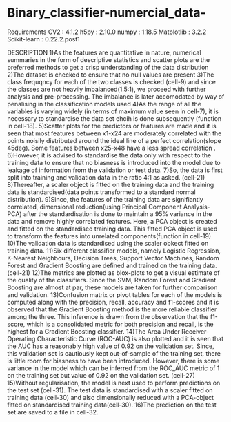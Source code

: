 # Binary_classifier-numercial_data-

Requirements
CV2 : 4.1.2
h5py : 2.10.0
numpy : 1.18.5
Matplotlib : 3.2.2
Scikit-learn : 0.22.2.post1


DESCRIPTION
1)As the features are quantitative in nature, numerical summaries in the form of descriptive statistics and scatter plots are the preferred methods to get a crisp understanding of the data distribution
2)The dataset is checked to ensure that no null values are present
3)The class frequqncy for each of the two classes is checked (cell-9) and since the classes are not heavily imbalanced(1.5:1), we proceed with further analysis and pre-processing. The imbalance is later accomodated by way of penalising in the classification models used
4)As the range of all the variables is varying widely (in terms of maximum value seen in cell-7), it is necessary to standardise the data set ehcih is done subsequently (function in cell-18). 
5)Scatter plots for the predictors or features are made and it is seen that most features between x1-x24 are moderately correlated with the points noisily distributed around the ideal line of a perfect correlation(slope 45deg). Some features between x25-x48 have a less spread correlation .
6)However, it is advised to standardise the data only with respect to the training data to ensure that no biasness is introduced into the model due to leakage of information from the validation or test data.
7)So, the data is first split into training and validation data in the ratio 4:1 as asked. (cell-21)
8)Thereafter, a scaler object is fitted on the training data and the training data is standardised(data points transformed to a standard normal distribution).
9)Since, the features of the training data are signifiantly correlated, dimensional reduction(using Principal Component Analysis-PCA) after the standardisation is done to maintain a 95% variance in the data and remove highly correlated features. Here, a PCA object is created and fitted on the standardised training data. This fitted PCA object is used to transform the features into unrelated components(function in cell-19)
10)The validation data is standardised using the scaler obkect fitted on training data.
11)Six different classifier models, namely Logistic Regression, K-Nearest Neighbours, Decision Trees, Support Vector Machines, Random Forest and Gradient Boosting are defined and trained on the training data.(cell-21)
12)The metrics are plotted as blox-plots to get a visual estimate of the quality of the classifiers. Since the SVM, Random Forest and Gradient Boosting are almost at par, these models are taken for further comparison and validation. 
13)Confusion matrix or pivot tables for each of the models is computed along with the precision, recall, accuracy and f1-scores and it is observed that the Gradient Boosting method is the more reliable classifier among the three. This inference is drawn from the observation that the f1-score, which is a consolidated metric for both precision and recall, is the highest for a Gradient Boosting classifier. 
14)The Area Under Receiver-Operating Characteristic Curve (ROC-AUC) is also plotted and it is seen that the AUC has a reasonably high value of 0.92 on the validation set. Since, this validation set is cautiously kept out-of-sample of the training set, there is little room for biasness to have been introduced. However, there is some variance in the model which can be inferred from the ROC_AUC metric of 1 on the training set but value of 0.92 on the validation set. (cell-27)
15)Without regularisation, the model is next used to perform predictions on the test set (cell-31). The test data is standardised with a scaler fitted on training data (cell-30) and also dimensionally reduced with a PCA-object fitted on standardised training data(cell-30).
16)The prediction on the test set are saved to a file in cell-32.  

